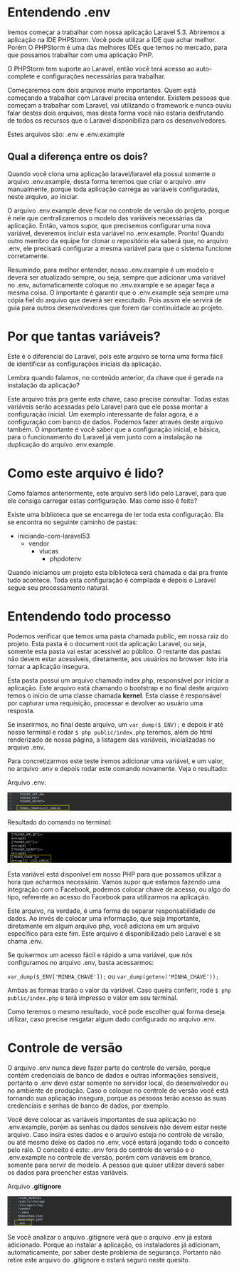# Entendendo .env

Iremos começar a trabalhar com nossa aplicação Laravel 5.3. Abriremos a aplicação na IDE PHPStorm. Você pode utilizar a IDE que achar melhor. Porém O PHPStorm é uma das melhores IDEs que temos no mercado, para que possamos trabalhar com uma aplicação PHP.

O PHPStorm tem suporte ao Laravel, então você terá acesso ao auto-complete e configurações necessárias para trabalhar.

Começaremos com dois arquivos muito importantes. Quem está começando a trabalhar com Laravel precisa entender. Existem pessoas que começam a trabalhar com Laravel, vai utilizando o framework e nunca ouviu falar destes dois arquivos, mas desta forma você não estaria desfrutando de todos os recursos que o Laravel disponibiliza para os desenvolvedores.

Estes arquivos são: .env e .env.example

## Qual a diferença entre os dois?

Quando você clona uma aplicação laravel/laravel ela possui somente o arquivo .env.example, desta forma teremos que criar o arquivo .env manualmente, porque toda aplicação carrega as variáveis configuradas, neste arquivo, ao iniciar.

O arquivo .env.example deve ficar no controle de versão do projeto, porque é nele que centralizaremos o modelo das variáveis necessárias da aplicação. Então, vamos supor, que precisemos configurar uma nova variável, deveremos incluir esta variável no .env.example. Pronto! Quando outro membro da equipe for clonar o repositório ela saberá que, no arquivo .env, ele precisará configurar a mesma variável para que o sistema funcione corretamente.

Resumindo, para melhor entender, nosso .env.example é um modelo e deverá ser atualizado sempre, ou seja, sempre que adicionar uma variável no .env, automaticamente coloque no .env.example e se apagar faça a mesma coisa. O importante é garantir que o .env.example seja sempre uma cópia fiel do arquivo que deverá ser executado. Pois assim ele servirá de guia para outros desenvolvedores que forem dar continuidade ao projeto.

# Por que tantas variáveis?

Este é o diferencial do Laravel, pois este arquivo se torna uma forma fácil de identificar as configurações iniciais da aplicação.

Lembra quando falamos, no conteúdo anterior, da chave que é gerada na instalação da aplicação?

Este arquivo trás pra gente esta chave, caso precise consultar. Todas estas variáveis serão acessadas pelo Laravel para que ele possa montar a configuração inicial. Um exemplo interessante de falar agora, é a configuração com banco de dados. Podemos fazer através deste arquivo também. O importante é você saber que a configuração inicial, e básica, para o funcionamento do Laravel já vem junto com a instalação na duplicação do arquivo .env.example.

# Como este arquivo é lido?

Como falamos anteriormente, este arquivo será lido pelo Laravel, para que ele consiga carregar estas configuração. Mas como isso é feito?

Existe uma biblioteca que se encarrega de ler toda esta configuração. Ela se encontra no seguinte caminho de pastas:

 * iniciando-com-laravel53
    * vendor
        * vlucas
            * phpdotenv

Quando iniciamos um projeto esta biblioteca será chamada e dai pra frente tudo acontece. Toda esta configuração é compilada e depois o Laravel segue seu processamento natural.

# Entendendo todo processo

Podemos verificar que temos uma pasta chamada public, em nossa raiz do projeto. Esta pasta é o document root da aplicação Laravel, ou seja, somente esta pasta vai estar acessível ao público. O restante das pastas não devem estar acessíveis, diretamente, aos usuários no browser. Isto iria tornar a aplicação insegura.

Esta pasta possui um arquivo chamado index.php, responsável por iniciar a aplicação. Este arquivo está chamando o bootstrap e no final deste arquivo temos o início de uma classe chamada **kernel**. Esta classe é responsável por capturar uma requisição, processar e devolver ao usuário uma resposta.

Se inserirmos, no final deste arquivo, um `var_dump($_ENV);` e depois ir até nosso terminal e rodar `$ php public/index.php` teremos, além do html renderizado de nossa página, a listagem das variáveis, inicializadas no arquivo .env.

Para concretizarmos este teste iremos adicionar uma variável, e um valor, no arquivo .env e depois rodar este comando novamente. Veja o resultado:

Arquivo .env:

![laravel_env](./images/laravel_env.png "laravel_env")

Resultado do comando no terminal:

![laravel_env_variaveis](./images/laravel_env_variaveis.png "laravel_env_variaveis")

Esta variável está disponível em nosso PHP para que possamos utilizar a hora que acharmos necessário. Vamos supor que estamos fazendo uma integração com o Facebook, podemos colocar chave de acesso, ou algo do tipo, referente ao acesso do Facebook para utilizarmos na aplicação.

Este arquivo, na verdade, é uma forma de separar responsabilidade de dados. Ao invés de colocar uma informação, que seja importante, diretamente em algum arquivo php, você adiciona em um arquivo específico para este fim. Este arquivo é disponibilizado pelo Laravel e se chama .env.

Se quisermos um acesso fácil e rápido a uma variável, que nós configuramos no arquivo .env, basta acessarmos:

`var_dump($_ENV['MINHA_CHAVE']);` ou `var_dump(getenv('MINHA_CHAVE'));`

Ambas as formas trarão o valor da variável. Caso queira conferir, rode `$ php public/index.php` e terá impresso o valor em seu terminal.

Como teremos o mesmo resultado, você pode escolher qual forma deseja utilizar, caso precise resgatar algum dado configurado no arquivo .env.

# Controle de versão

O arquivo .env nunca deve fazer parte do controle de versão, porque contém credenciais de banco de dados e outras informações sensíveis, portanto o .env deve estar somente no servidor local, do desenvolvedor ou no ambiente de produção. Caso o coloque no controle de versão você está tornando sua aplicação insegura, porque as pessoas terão acesso às suas credenciais e senhas de banco de dados, por exemplo.

Você deve colocar as variáveis importantes de sua aplicação no .env.example, porém as senhas ou dados sensíveis não devem estar neste arquivo. Caso insira estes dados e o arquivo esteja no controle de versão, ou até mesmo deixe os dados no .env, você estará jogando todo o conceito pelo ralo. O conceito é este: .env fora do controle de versão e o .env.example no controle de versão, porém com variáveis em branco, somente para servir de modelo. A pessoa que quiser utilizar deverá saber os dados para preencher estas variáveis.

Arquivo **.gitignore**

![laravel_gitignore](./images/laravel_gitignore.png "laravel_gitignore")

Se você analizar o arquivo .gitignore verá que o arquivo .env já estará adicionado. Porque ao instalar a aplicação, os instaladores já adicionam, automaticamente, por saber deste problema de segurança. Portanto não retire este arquivo do .gitignore e estará seguro neste quesito.